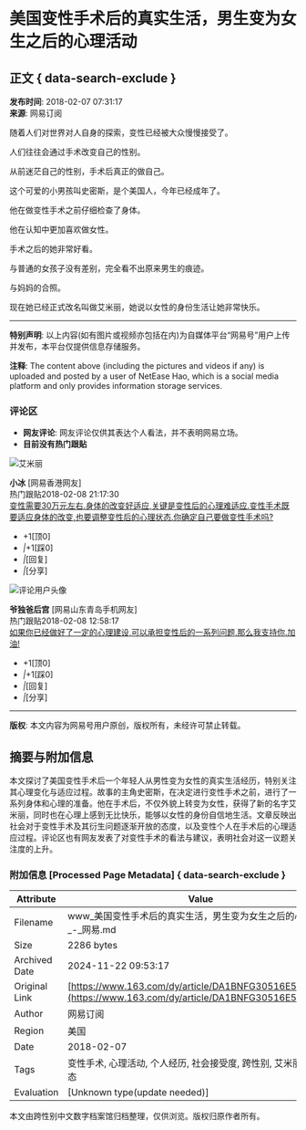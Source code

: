 # 美国变性手术后的真实生活，男生变为女生之后的心理活动

## 正文 { data-search-exclude }


**发布时间**: 2018-02-07 07:31:17  
**来源**: 网易订阅

随着人们对世界对人自身的探索，变性已经被大众慢慢接受了。

人们往往会通过手术改变自己的性别。

从前迷茫自己的性别，手术后真正的做自己。

这个可爱的小男孩叫史密斯，是个美国人，今年已经成年了。

他在做变性手术之前仔细检查了身体。

他在认知中更加喜欢做女性。

手术之后的她非常好看。

与普通的女孩子没有差别，完全看不出原来男生的痕迹。

与妈妈的合照。

现在她已经正式改名叫做艾米丽，她说以女性的身份生活让她非常快乐。

---

**特别声明**: 以上内容(如有图片或视频亦包括在内)为自媒体平台“网易号”用户上传并发布，本平台仅提供信息存储服务。

**注释**: The content above (including the pictures and videos if any) is uploaded and posted by a user of NetEase Hao, which is a social media platform and only provides information storage services.

### 评论区

- **网友评论**: 网友评论仅供其表达个人看法，并不表明网易立场。
- **目前没有热门跟贴**

![艾米丽](http://dingyue.ws.126.net/1l3y3tiHNqPSjyiq9p05udAVVKbpqwk9tZugTXXL4JB=S1519615039845.jpeg)

**小冰** [网易香港网友]  
热门跟贴2018-02-08 21:17:30  
[变性需要30万元左右.身体的改变好适应,关键是变性后的心理难适应.变性手术既要适应身体的改变,也要调整变性后的心理状态.你确定自己要做变性手术吗?](https://comment.tie.163.com/DA1BNFG30516E5BG.html)

-   +1[顶0]
-   _|_+1[踩0]
-   _|_[回复]
-   _|_[分享]

![评论用户头像](https://cms-bucket.nosdn.127.net/2018/08/13/078ea9f65d954410b62a52ac773875a1.jpeg)

**爷独爸后宫** [网易山东青岛手机网友]  
热门跟贴2018-02-08 12:58:17  
[如果你已经做好了一定的心理建设,可以承担变性后的一系列问题,那么我支持你.加油!](https://comment.tie.163.com/DA1BNFG30516E5BG.html)

-   +1[顶0]
-   _|_+1[踩0]
-   _|_[回复]
-   _|_[分享]

---

**版权**: 本文内容为网易号用户原创，版权所有，未经许可禁止转载。

## 摘要与附加信息

<!-- tcd_abstract -->
本文探讨了美国变性手术后一个年轻人从男性变为女性的真实生活经历，特别关注其心理变化与适应过程。故事的主角史密斯，在决定进行变性手术之前，进行了一系列身体和心理的准备。他在手术后，不仅外貌上转变为女性，获得了新的名字艾米丽，同时也在心理上感到无比快乐，能够以女性的身份自信地生活。文章反映出社会对于变性手术及其衍生问题逐渐开放的态度，以及变性个人在手术后的心理适应过程。评论区也有网友发表了对变性手术的看法与建议，表明社会对这一议题关注度的上升。
<!-- tcd_abstract_end -->

### 附加信息 [Processed Page Metadata] { data-search-exclude }

| Attribute       | Value                                  |
|-----------------|----------------------------------------|
| Filename        | www_美国变性手术后的真实生活，男生变为女生之后的心理活动_-_网易.md                             |
| Size            | 2286 bytes                           |
| Archived Date   | 2024-11-22 09:53:17                             |
| Original Link   | [https://www.163.com/dy/article/DA1BNFG30516E5BG.html](https://www.163.com/dy/article/DA1BNFG30516E5BG.html)                       |
| Author          | 网易订阅                               |
| Region          | 美国                               |
| Date            | 2018-02-07                                 |
| Tags            | 变性手术, 心理活动, 个人经历, 社会接受度, 跨性别, 艾米丽, 生存状态                                 |
| Evaluation            | [Unknown type(update needed)]                                 |
<!-- tcd_table_end -->

本文由跨性别中文数字档案馆归档整理，仅供浏览。版权归原作者所有。

